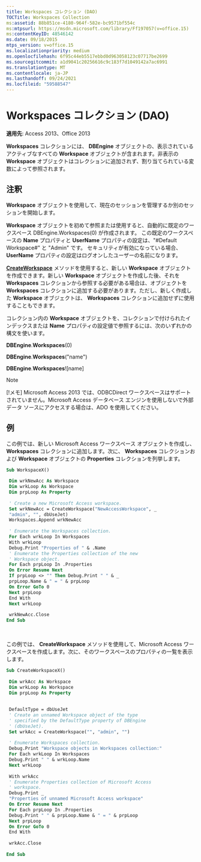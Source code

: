 ```yaml
---
title: Workspaces コレクション (DAO)
TOCTitle: Workspaces Collection
ms:assetid: 88b851ce-4180-964f-582e-bc9571bf554c
ms:mtpsurl: https://msdn.microsoft.com/library/Ff197057(v=office.15)
ms:contentKeyID: 48546142
ms.date: 09/18/2015
mtps_version: v=office.15
ms.localizationpriority: medium
ms.openlocfilehash: 6f95c44eb5517ebbd0d963058123c07717be2699
ms.sourcegitcommit: a1d9041c20256616c9c183f7d1049142a7ac6991
ms.translationtype: MT
ms.contentlocale: ja-JP
ms.lasthandoff: 09/24/2021
ms.locfileid: "59588547"
---
```

# <a name="workspaces-collection-dao"></a>Workspaces コレクション (DAO)


**適用先**: Access 2013、Office 2013

**Workspaces** コレクションには、 **DBEngine** オブジェクトの、表示されているアクティブなすべての **Workspace** オブジェクトが含まれます。非表示の **Workspace** オブジェクトはコレクションに追加されず、割り当てられている変数によって参照されます。

## <a name="remarks"></a>注釈

**Workspace** オブジェクトを使用して、現在のセッションを管理するか別のセッションを開始します。

**Workspace** オブジェクトを初めて参照または使用すると、自動的に既定のワークスペース DBEngine.Workspaces(0) が作成されます。 この既定のワークスペースの **Name** プロパティと **UserName** プロパティの設定は、"\#Default Workspace\#" と "Admin" です。 セキュリティが有効になっている場合、 **UserName** プロパティの設定はログオンしたユーザーの名前になります。

[**CreateWorkspace**](dbengine-createworkspace-method-dao.md) メソッドを使用すると、新しい **Workspace** オブジェクトを作成できます。新しい **Workspace** オブジェクトを作成した後、それを **Workspaces** コレクションから参照する必要がある場合は、オブジェクトを **Workspaces** コレクションに追加する必要があります。ただし、新しく作成した **Workspace** オブジェクトは、 **Workspaces** コレクションに追加せずに使用することもできます。

コレクション内の **Workspace** オブジェクトを、コレクションで付けられたインデックスまたは **Name** プロパティの設定値で参照するには、次のいずれかの構文を使います。

**DBEngine**.**Workspaces**(0)

**DBEngine**.**Workspaces**("name")

**DBEngine**.**Workspaces**\!\[name\]


> [!NOTE]
> [!メモ] Microsoft Access 2013 では、ODBCDirect ワークスペースはサポートされていません。Microsoft Access データベース エンジンを使用しないで外部データ ソースにアクセスする場合は、ADO を使用してください。



## <a name="example"></a>例

この例では、新しい Microsoft Access ワークスペース オブジェクトを作成し、 **Workspaces** コレクションに追加します。次に、 **Workspaces** コレクションおよび **Workspace** オブジェクトの **Properties** コレクションを列挙します。

```vb 
Sub WorkspaceX() 
 
 Dim wrkNewAcc As Workspace 
 Dim wrkLoop As Workspace 
 Dim prpLoop As Property 
 
 ' Create a new Microsoft Access workspace. 
 Set wrkNewAcc = CreateWorkspace("NewAccessWorkspace", _ 
 "admin", "", dbUseJet) 
 Workspaces.Append wrkNewAcc 
 
 ' Enumerate the Workspaces collection. 
 For Each wrkLoop In Workspaces 
 With wrkLoop 
 Debug.Print "Properties of " & .Name 
 ' Enumerate the Properties collection of the new 
 ' Workspace object. 
 For Each prpLoop In .Properties 
 On Error Resume Next 
 If prpLoop <> "" Then Debug.Print " " & _ 
 prpLoop.Name & " = " & prpLoop 
 On Error GoTo 0 
 Next prpLoop 
 End With 
 Next wrkLoop 
 
 wrkNewAcc.Close 
End Sub 
```

<br/>

この例では、 **CreateWorkspace** メソッドを使用して、Microsoft Access ワークスペースを作成します。次に、そのワークスペースのプロパティの一覧を表示します。

```vb 
Sub CreateWorkspaceX() 
 
 Dim wrkAcc As Workspace 
 Dim wrkLoop As Workspace 
 Dim prpLoop As Property 
 
 
 DefaultType = dbUseJet 
 ' Create an unnamed Workspace object of the type 
 ' specified by the DefaultType property of DBEngine 
 ' (dbUseJet). 
 Set wrkAcc = CreateWorkspace("", "admin", "") 
 
 ' Enumerate Workspaces collection. 
 Debug.Print "Workspace objects in Workspaces collection:" 
 For Each wrkLoop In Workspaces 
 Debug.Print " " & wrkLoop.Name 
 Next wrkLoop 
 
 With wrkAcc 
 ' Enumerate Properties collection of Microsoft Access 
 ' workspace. 
 Debug.Print _ 
 "Properties of unnamed Microsoft Access workspace" 
 On Error Resume Next 
 For Each prpLoop In .Properties 
 Debug.Print " " & prpLoop.Name & " = " & prpLoop 
 Next prpLoop 
 On Error GoTo 0 
 End With 
 
 wrkAcc.Close 
 
End Sub 
 
```

